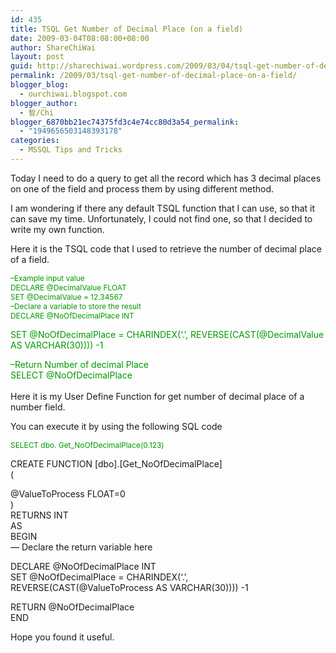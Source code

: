 ```yaml
---
id: 435
title: TSQL Get Number of Decimal Place (on a field)
date: 2009-03-04T08:08:00+08:00
author: ShareChiWai
layout: post
guid: http://sharechiwai.wordpress.com/2009/03/04/tsql-get-number-of-decimal-place-on-a-field
permalink: /2009/03/tsql-get-number-of-decimal-place-on-a-field/
blogger_blog:
  - ourchiwai.blogspot.com
blogger_author:
  - 智/Chi
blogger_6870bb21ec74375fd3c4e74cc80d3a54_permalink:
  - "1949656503148393178"
categories:
  - MSSQL Tips and Tricks
---
```

Today I need to do a query to get all the record which has 3 decimal places on one of the field and process them by using different method.

I am wondering if there any default TSQL function that I can use, so that it can save my time. Unfortunately, I could not find one, so that I decided to write my own function.

Here it is the TSQL code that I used to retrieve the number of decimal place of a field.

<span style="font-size:85%;"><span style="color:rgb(0,153,0);">&#8211;Example input value</span><br /><span style="color:rgb(0,153,0);">DECLARE @DecimalValue FLOAT</span><br /><span style="color:rgb(0,153,0);">SET @DecimalValue = 12.34567</span><br /><span style="color:rgb(0,153,0);">&#8211;Declare a variable to store the result</span><br /><span style="color:rgb(0,153,0);">DECLARE @NoOfDecimalPlace INT</span></p> 

<p>
  <span style="color:rgb(0,153,0);">SET @NoOfDecimalPlace = CHARINDEX(&#8216;.&#8217;, REVERSE(CAST(@DecimalValue AS VARCHAR(30)))) -1</span>
</p>

<p>
  <span style="color:rgb(0,153,0);">&#8211;Return Number of decimal Place</span><br /><span style="color:rgb(0,153,0);">SELECT @NoOfDecimalPlace</span><br /></span><br />Here it is my User Define Function for get number of decimal place of a number field.
</p>

<p>
  You can execute it by using the following SQL code
</p>

<p>
  <span style="color:rgb(0,153,0);font-size:85%;">SELECT dbo. Get_NoOfDecimalPlace(0.123)</p> 
  
  <p>
    CREATE FUNCTION [dbo].[Get_NoOfDecimalPlace]<br />(
  </p>
  
  <p>
    @ValueToProcess FLOAT=0<br />)<br />RETURNS INT<br />AS<br />BEGIN<br /> &#8212; Declare the return variable here
  </p>
  
  <p>
    DECLARE @NoOfDecimalPlace INT<br /> SET @NoOfDecimalPlace = CHARINDEX(&#8216;.&#8217;, REVERSE(CAST(@ValueToProcess AS VARCHAR(30)))) -1
  </p>
  
  <p>
    RETURN @NoOfDecimalPlace<br />END</span>
  </p>
  
  <p>
    Hope you found it useful.
  </p>